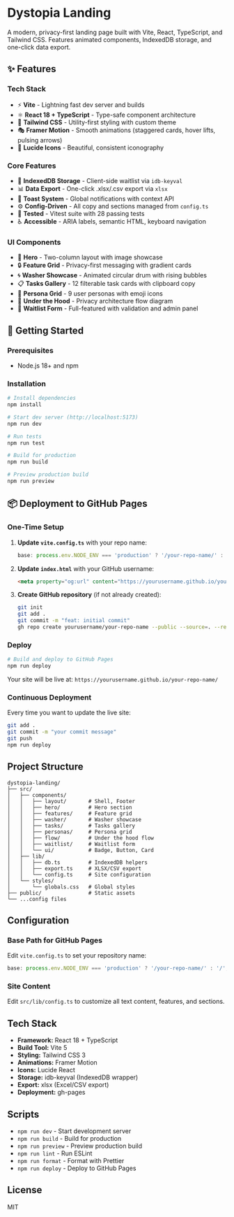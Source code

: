 # Dystopia Landing

A modern, privacy-first landing page built with Vite, React, TypeScript, and Tailwind CSS. Features animated components, IndexedDB storage, and one-click data export.

## ✨ Features

### Tech Stack
- ⚡ **Vite** - Lightning fast dev server and builds
- ⚛️ **React 18 + TypeScript** - Type-safe component architecture
- 🎨 **Tailwind CSS** - Utility-first styling with custom theme
- 🎭 **Framer Motion** - Smooth animations (staggered cards, hover lifts, pulsing arrows)
- 🎯 **Lucide Icons** - Beautiful, consistent iconography

### Core Features
- 💾 **IndexedDB Storage** - Client-side waitlist via `idb-keyval`
- 📊 **Data Export** - One-click .xlsx/.csv export via `xlsx`
- 🎊 **Toast System** - Global notifications with context API
- ⚙️ **Config-Driven** - All copy and sections managed from `config.ts`
- 🧪 **Tested** - Vitest suite with 28 passing tests
- ♿ **Accessible** - ARIA labels, semantic HTML, keyboard navigation

### UI Components
- 🦸 **Hero** - Two-column layout with image showcase
- 🔒 **Feature Grid** - Privacy-first messaging with gradient cards
- 🌀 **Washer Showcase** - Animated circular drum with rising bubbles
- 📋 **Tasks Gallery** - 12 filterable task cards with clipboard copy
- 👥 **Persona Grid** - 9 user personas with emoji icons
- 🔄 **Under the Hood** - Privacy architecture flow diagram
- 📧 **Waitlist Form** - Full-featured with validation and admin panel

## 🚀 Getting Started

### Prerequisites

- Node.js 18+ and npm

### Installation

```bash
# Install dependencies
npm install

# Start dev server (http://localhost:5173)
npm run dev

# Run tests
npm run test

# Build for production
npm run build

# Preview production build
npm run preview
```

## 📦 Deployment to GitHub Pages

### One-Time Setup

1. **Update `vite.config.ts`** with your repo name:
   ```typescript
   base: process.env.NODE_ENV === 'production' ? '/your-repo-name/' : '/',
   ```

2. **Update `index.html`** with your GitHub username:
   ```html
   <meta property="og:url" content="https://yourusername.github.io/your-repo-name/" />
   ```

3. **Create GitHub repository** (if not already created):
   ```bash
   git init
   git add .
   git commit -m "feat: initial commit"
   gh repo create yourusername/your-repo-name --public --source=. --remote=origin --push
   ```

### Deploy

```bash
# Build and deploy to GitHub Pages
npm run deploy
```

Your site will be live at: `https://yourusername.github.io/your-repo-name/`

### Continuous Deployment

Every time you want to update the live site:

```bash
git add .
git commit -m "your commit message"
git push
npm run deploy
```

## Project Structure

```
dystopia-landing/
├── src/
│   ├── components/
│   │   ├── layout/       # Shell, Footer
│   │   ├── hero/         # Hero section
│   │   ├── features/     # Feature grid
│   │   ├── washer/       # Washer showcase
│   │   ├── tasks/        # Tasks gallery
│   │   ├── personas/     # Persona grid
│   │   ├── flow/         # Under the hood flow
│   │   ├── waitlist/     # Waitlist form
│   │   └── ui/           # Badge, Button, Card
│   ├── lib/
│   │   ├── db.ts         # IndexedDB helpers
│   │   ├── export.ts     # XLSX/CSV export
│   │   └── config.ts     # Site configuration
│   └── styles/
│       └── globals.css   # Global styles
├── public/               # Static assets
└── ...config files
```

## Configuration

### Base Path for GitHub Pages

Edit `vite.config.ts` to set your repository name:

```ts
base: process.env.NODE_ENV === 'production' ? '/your-repo-name/' : '/',
```

### Site Content

Edit `src/lib/config.ts` to customize all text content, features, and sections.

## Tech Stack

- **Framework:** React 18 + TypeScript
- **Build Tool:** Vite 5
- **Styling:** Tailwind CSS 3
- **Animations:** Framer Motion
- **Icons:** Lucide React
- **Storage:** idb-keyval (IndexedDB wrapper)
- **Export:** xlsx (Excel/CSV export)
- **Deployment:** gh-pages

## Scripts

- `npm run dev` - Start development server
- `npm run build` - Build for production
- `npm run preview` - Preview production build
- `npm run lint` - Run ESLint
- `npm run format` - Format with Prettier
- `npm run deploy` - Deploy to GitHub Pages

## License

MIT


